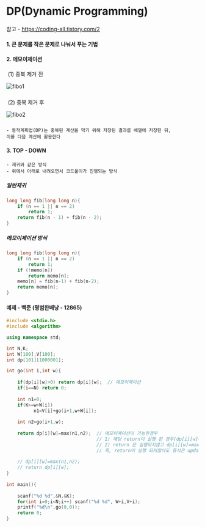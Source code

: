 # DP(Dynamic Programming)

참고 - <https://coding-all.tistory.com/2>

#### 1. 큰 문제를 작은 문제로 나눠서 푸는 기법

#### 2. 메모이제이션

​	(1) 중복 제거 전

![fibo1](https://user-images.githubusercontent.com/49560745/69130419-d7148b80-0af3-11ea-9607-4f6b443a0ab6.png)



##### 

​	(2) 중복 제거 후

![fibo2](https://user-images.githubusercontent.com/49560745/69130447-e267b700-0af3-11ea-962c-4cfa2478f9c9.png)



##### 



```
- 동적계획법(DP)는 중복된 계산을 막기 위해 저장된 결과를 배열에 저장한 뒤,
이를 다음 계산에 활용한다
```

#### 3. TOP - DOWN

```
- 재귀와 같은 방식
- 위에서 아래로 내려오면서 코드풀이가 진행되는 방식
```



##### 일반재귀

```c++
long long fib(long long n){
    if (n == 1 || n == 2)
        return 1;
    return fib(n - 1) + fib(n - 2);
}
```



##### 메모이제이션 방식

```c++
long long fib(long long n){
    if (n == 1 || n == 2)
        return 1;
    if (!memo[n])
        return memo[n];
    memo[n] = fib(n-1) + fib(n-2);
    return memo[n];
}
```



#### 예제 - 백준 (평범한배낭 - 12865)

```c++
#include <stdio.h>
#include <algorithm>

using namespace std;

int N,K;
int W[100],V[100];    
int dp[101][1000001];

int go(int i,int w){
    
    if(dp[i][w]>0) return dp[i][w];  // 메모이제이션
    if(i==N) return 0;
    
    int n1=0;
    if(K>=w+W[i])
          n1=V[i]+go(i+1,w+W[i]);
    
    int n2=go(i+1,w);
    
    return dp[i][w]=max(n1,n2);  // 메모이제이션이 가능한경우
    							 // 1) 해당 return이 실행 된 경우(dp[i][w]=max(n1,n2)도 실행)
    							 // 2) return 은 실행되지않고 dp[i][w]=max(n1,n2)만 만족되는 									경우
								 // 즉, return이 실행 되지않아도 등식은 update 된다 ?
    
    // dp[i][w]=max(n1,n2);
    // return dp[i][w];
}
 
int main(){
    
    scanf("%d %d",&N,&K);
    for(int i=0;i<N;i++) scanf("%d %d", W+i,V+i);
    printf("%d\n",go(0,0));
    return 0;
}
```

